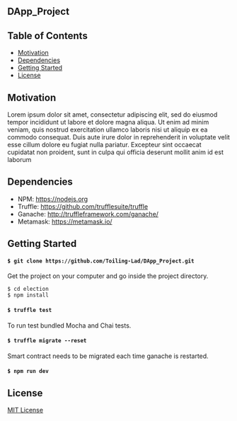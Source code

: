 ## DApp_Project

## Table of Contents

* [ Motivation](#motivation)
* [ Dependencies ](#dependencies)
* [ Getting Started ](#getting-started)
* [ License ](#license)

## Motivation
Lorem ipsum dolor sit amet, consectetur adipiscing elit, sed do eiusmod tempor incididunt ut labore et dolore magna aliqua. Ut enim ad minim veniam, quis nostrud exercitation ullamco laboris nisi ut aliquip ex ea commodo consequat. Duis aute irure dolor in reprehenderit in voluptate velit esse cillum dolore eu fugiat nulla pariatur. Excepteur sint occaecat cupidatat non proident, sunt in culpa qui officia deserunt mollit anim id est laborum

## Dependencies
- NPM: https://nodejs.org
- Truffle: https://github.com/trufflesuite/truffle
- Ganache: http://truffleframework.com/ganache/
- Metamask: https://metamask.io/

## Getting Started

#### `$ git clone https://github.com/Toiling-Lad/DApp_Project.git`

Get the project on your computer and go inside the project directory.

```
$ cd election
$ npm install
```

#### `$ truffle test`
To run test bundled Mocha and Chai tests.

#### `$ truffle migrate --reset`
Smart contract needs to be migrated each time ganache is restarted.

#### `$ npm run dev`


## License

[MIT License](LICENSE)